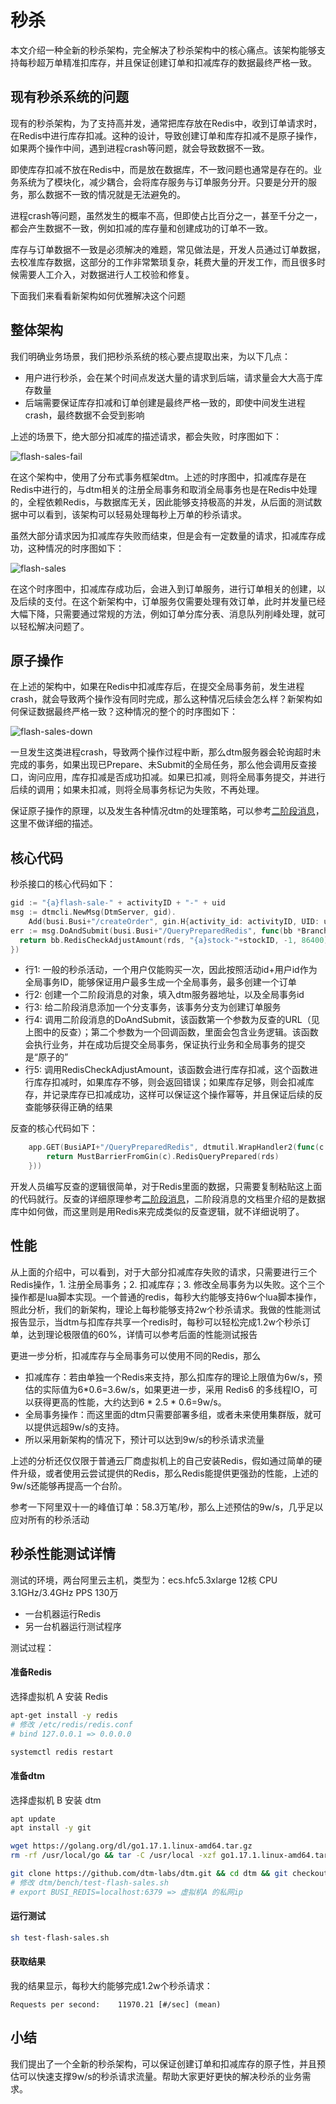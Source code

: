 # 秒杀
本文介绍一种全新的秒杀架构，完全解决了秒杀架构中的核心痛点。该架构能够支持每秒超万单精准扣库存，并且保证创建订单和扣减库存的数据最终严格一致。

## 现有秒杀系统的问题
现有的秒杀架构，为了支持高并发，通常把库存放在Redis中，收到订单请求时，在Redis中进行库存扣减。这种的设计，导致创建订单和库存扣减不是原子操作，如果两个操作中间，遇到进程crash等问题，就会导致数据不一致。

即使库存扣减不放在Redis中，而是放在数据库，不一致问题也通常是存在的。业务系统为了模块化，减少耦合，会将库存服务与订单服务分开。只要是分开的服务，那么数据不一致的情况就是无法避免的。

进程crash等问题，虽然发生的概率不高，但即使占比百分之一，甚至千分之一，都会产生数据不一致，例如扣减的库存量和创建成功的订单不一致。

库存与订单数据不一致是必须解决的难题，常见做法是，开发人员通过订单数据，去校准库存数据，这部分的工作非常繁琐复杂，耗费大量的开发工作，而且很多时候需要人工介入，对数据进行人工校验和修复。

下面我们来看看新架构如何优雅解决这个问题
## 整体架构
我们明确业务场景，我们把秒杀系统的核心要点提取出来，为以下几点：
- 用户进行秒杀，会在某个时间点发送大量的请求到后端，请求量会大大高于库存数量
- 后端需要保证库存扣减和订单创建是最终严格一致的，即使中间发生进程crash，最终数据不会受到影响

上述的场景下，绝大部分扣减库的描述请求，都会失败，时序图如下：

![flash-sales-fail](../imgs/flash-sales-fail.svg)

在这个架构中，使用了分布式事务框架dtm。上述的时序图中，扣减库存是在Redis中进行的，与dtm相关的注册全局事务和取消全局事务也是在Redis中处理的，全程依赖Redis，与数据库无关，因此能够支持极高的并发，从后面的测试数据中可以看到，该架构可以轻易处理每秒上万单的秒杀请求。

虽然大部分请求因为扣减库存失败而结束，但是会有一定数量的请求，扣减库存成功，这种情况的时序图如下：

![flash-sales](../imgs/flash-sales.svg)

在这个时序图中，扣减库存成功后，会进入到订单服务，进行订单相关的创建，以及后续的支付。在这个新架构中，订单服务仅需要处理有效订单，此时并发量已经大幅下降，只需要通过常规的方法，例如订单分库分表、消息队列削峰处理，就可以轻松解决问题了。

## 原子操作
在上述的架构中，如果在Redis中扣减库存后，在提交全局事务前，发生进程crash，就会导致两个操作没有同时完成，那么这种情况后续会怎么样？新架构如何保证数据最终严格一致？这种情况的整个的时序图如下：

![flash-sales-down](../imgs/flash-sales-down.svg)

一旦发生这类进程crash，导致两个操作过程中断，那么dtm服务器会轮询超时未完成的事务，如果出现已Prepare、未Submit的全局任务，那么他会调用反查接口，询问应用，库存扣减是否成功扣减。如果已扣减，则将全局事务提交，并进行后续的调用；如果未扣减，则将全局事务标记为失败，不再处理。

保证原子操作的原理，以及发生各种情况dtm的处理策略，可以参考[二阶段消息](../practice/msg)，这里不做详细的描述。

## 核心代码

秒杀接口的核心代码如下：
``` Go
gid := "{a}flash-sale-" + activityID + "-" + uid
msg := dtmcli.NewMsg(DtmServer, gid).
	Add(busi.Busi+"/createOrder", gin.H{activity_id: activityID, UID: uid})
err := msg.DoAndSubmit(busi.Busi+"/QueryPreparedRedis", func(bb *BranchBarrier) error {
  return bb.RedisCheckAdjustAmount(rds, "{a}stock-"+stockID, -1, 86400)
})
```

- 行1: 一般的秒杀活动，一个用户仅能购买一次，因此按照活动id+用户id作为全局事务ID，能够保证用户最多生成一个全局事务，最多创建一个订单
- 行2: 创建一个二阶段消息的对象，填入dtm服务器地址，以及全局事务id
- 行3: 给二阶段消息添加一个分支事务，该事务分支为创建订单服务
- 行4: 调用二阶段消息的DoAndSubmit，该函数第一个参数为反查的URL（见上图中的反查）；第二个参数为一个回调函数，里面会包含业务逻辑。该函数会执行业务，并在成功后提交全局事务，保证执行业务和全局事务的提交是“原子的”
- 行5: 调用RedisCheckAdjustAmount，该函数会进行库存扣减，这个函数进行库存扣减时，如果库存不够，则会返回错误；如果库存足够，则会扣减库存，并记录库存已扣减成功，这样可以保证这个操作幂等，并且保证后续的反查能够获得正确的结果

反查的核心代码如下：
``` Go
	app.GET(BusiAPI+"/QueryPreparedRedis", dtmutil.WrapHandler2(func(c *gin.Context) interface{} {
		return MustBarrierFromGin(c).RedisQueryPrepared(rds)
	}))
```
开发人员编写反查的逻辑很简单，对于Redis里面的数据，只需要复制粘贴这上面的代码就行。反查的详细原理参考[二阶段消息](../practice/msg)，二阶段消息的文档里介绍的是数据库中如何做，而这里则是用Redis来完成类似的反查逻辑，就不详细说明了。

## 性能
从上面的介绍中，可以看到，对于大部分扣减库存失败的请求，只需要进行三个Redis操作，1. 注册全局事务；2. 扣减库存；3. 修改全局事务为以失败。这个三个操作都是lua脚本实现。一个普通的redis，每秒大约能够支持6w个lua脚本操作，照此分析，我们的新架构，理论上每秒能够支持2w个秒杀请求。我做的性能测试报告显示，当dtm与扣库存共享一个redis时，每秒可以轻松完成1.2w个秒杀订单，达到理论极限值的60%，详情可以参考后面的性能测试报告

更进一步分析，扣减库存与全局事务可以使用不同的Redis，那么
- 扣减库存：若由单独一个Redis来支持，那么扣库存的理论上限值为6w/s，预估的实际值为6*0.6=3.6w/s，如果更进一步，采用 Redis6 的多线程IO，可以获得更高的性能，大约达到6 * 2.5 * 0.6=9w/s。
- 全局事务操作：而这里面的dtm只需要部署多组，或者未来使用集群版，就可以提供远超9w/s的支持。
- 所以采用新架构的情况下，预计可以达到9w/s的秒杀请求流量

上述的分析还仅仅限于普通云厂商虚拟机上的自己安装Redis，假如通过简单的硬件升级，或者使用云尝试提供的Redis，那么Redis能提供更强劲的性能，上述的9w/s还能够再提高一个台阶。

参考一下阿里双十一的峰值订单：58.3万笔/秒，那么上述预估的9w/s，几乎足以应对所有的秒杀活动

## 秒杀性能测试详情
测试的环境，两台阿里云主机，类型为：ecs.hfc5.3xlarge 12核 CPU 3.1GHz/3.4GHz PPS 130万
- 一台机器运行Redis
- 另一台机器运行测试程序

测试过程：
#### 准备Redis
选择虚拟机 A 安装 Redis

``` bash
apt-get install -y redis
# 修改 /etc/redis/redis.conf
# bind 127.0.0.1 => 0.0.0.0

systemctl redis restart
```

#### 准备dtm
选择虚拟机 B 安装 dtm
``` bash
apt update
apt install -y git

wget https://golang.org/dl/go1.17.1.linux-amd64.tar.gz
rm -rf /usr/local/go && tar -C /usr/local -xzf go1.17.1.linux-amd64.tar.gz && cp -f /usr/local/go/bin/go /usr/local/bin/go

git clone https://github.com/dtm-labs/dtm.git && cd dtm && git checkout v1.11.0 && cd bench && make
# 修改 dtm/bench/test-flash-sales.sh
# export BUSI_REDIS=localhost:6379 => 虚拟机A 的私网ip
```

#### 运行测试

``` bash
sh test-flash-sales.sh
```

#### 获取结果

我的结果显示，每秒大约能够完成1.2w个秒杀请求：
```
Requests per second:    11970.21 [#/sec] (mean)
```

## 小结
我们提出了一个全新的秒杀架构，可以保证创建订单和扣减库存的原子性，并且预估可以快速支撑9w/s的秒杀请求流量。帮助大家更好更快的解决秒杀的业务需求。